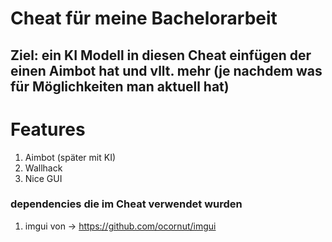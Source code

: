 # Cheat für meine Bachelorarbeit
## Ziel: ein KI Modell in diesen Cheat einfügen der einen Aimbot hat und vllt. mehr (je nachdem was für Möglichkeiten man aktuell hat)

# Features
1. Aimbot (später mit KI)
2. Wallhack
3. Nice GUI


### dependencies die im Cheat verwendet wurden
1. imgui von -> https://github.com/ocornut/imgui
